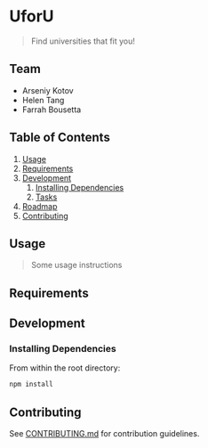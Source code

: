 # UforU

> Find universities that fit you!

## Team

  - Arseniy Kotov
  - Helen Tang
  - Farrah Bousetta

## Table of Contents

1. [Usage](#Usage)
1. [Requirements](#requirements)
1. [Development](#development)
    1. [Installing Dependencies](#installing-dependencies)
    1. [Tasks](#tasks)
1. [Roadmap](#roadmap)
1. [Contributing](#contributing)

## Usage

> Some usage instructions

## Requirements

## Development

### Installing Dependencies

From within the root directory:

```sh
npm install
```

## Contributing

See [CONTRIBUTING.md](CONTRIBUTING.md) for contribution guidelines.
